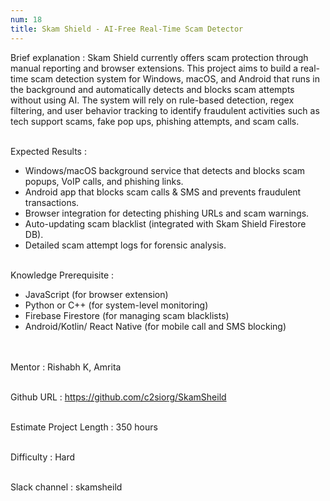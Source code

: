 ```yaml
---
num: 18
title: Skam Shield - AI-Free Real-Time Scam Detector
---
```


Brief explanation 
: Skam Shield currently offers scam protection through manual reporting and browser extensions. This project aims to build a real-time scam detection system for Windows, macOS, and Android that runs in the background and automatically detects and blocks scam attempts without using AI. The system will rely on rule-based detection, regex filtering, and user behavior tracking to identify fraudulent activities such as tech support scams, fake pop ups, phishing attempts, and scam calls.
<br><br>

Expected Results
: 

* Windows/macOS background service that detects and blocks scam popups, VoIP calls, and phishing links.
* Android app that blocks scam calls & SMS and prevents fraudulent transactions.
* Browser integration for detecting phishing URLs and scam warnings.
* Auto-updating scam blacklist (integrated with Skam Shield Firestore DB).
* Detailed scam attempt logs for forensic analysis.
<br><br>

Knowledge Prerequisite
: 
* JavaScript (for browser extension)
* Python or C++ (for system-level monitoring)
* Firebase Firestore (for managing scam blacklists)
* Android/Kotlin/ React Native (for mobile call and SMS blocking)    
<br><br>

Mentor
: Rishabh K, Amrita
<br><br>

Github URL
: <https://github.com/c2siorg/SkamSheild>
<br><br>

Estimate Project Length
: 350 hours
<br><br>

Difficulty
: Hard
<br><br>

Slack channel
: skamsheild
<br><br>
